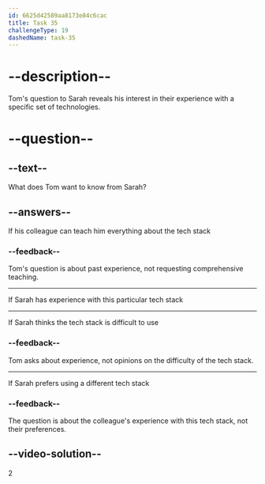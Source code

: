 ```yaml
---
id: 6625d42589aa8173e84c6cac
title: Task 35
challengeType: 19
dashedName: task-35
---
```


<!--
AUDIO REFERENCE:
Tom: Well, I'm trying to understand the basics, like how to set up the environment. Have you ever worked with this tech stack before?
-->

# --description--

Tom's question to Sarah reveals his interest in their experience with a specific set of technologies.

# --question--

## --text--

What does Tom want to know from Sarah?

## --answers--

If his colleague can teach him everything about the tech stack

### --feedback--

Tom's question is about past experience, not requesting comprehensive teaching.

---

If Sarah has experience with this particular tech stack

---

If Sarah thinks the tech stack is difficult to use

### --feedback--

Tom asks about experience, not opinions on the difficulty of the tech stack.

---

If Sarah prefers using a different tech stack

### --feedback--

The question is about the colleague's experience with this tech stack, not their preferences.

## --video-solution--

2
